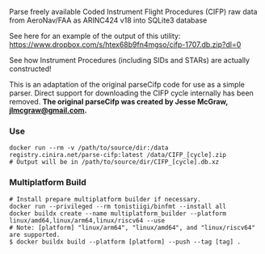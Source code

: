 Parse freely available Coded Instrument Flight Procedures (CIFP) raw data from AeroNav/FAA as ARINC424 v18 into SQLite3 database

See here for an example of the output of this utility: https://www.dropbox.com/s/htex68b9fn4mgso/cifp-1707.db.zip?dl=0

See how Instrument Procedures (including SIDs and STARs) are actually constructed!

This is an adaptation of the original parseCifp code for use as a simple parser. Direct support for downloading the CIFP
cycle internally has been removed. **The original parseCifp was created by Jesse McGraw, jlmcgraw@gmail.com.**

### Use

```shell
docker run --rm -v /path/to/source/dir:/data registry.cinira.net/parse-cifp:latest /data/CIFP_[cycle].zip
# Output will be in /path/to/source/dir/CIFP_[cycle].db.xz 
```

### Multiplatform Build

```shell
# Install prepare multiplatform builder if necessary.
docker run --privileged --rm tonistiigi/binfmt --install all
docker buildx create --name multiplatform_builder --platform linux/amd64,linux/arm64,linux/riscv64 --use
# Note: [platform] "linux/arm64", "linux/amd64", and "linux/riscv64" are supported.
$ docker buildx build --platform [platform] --push --tag [tag] .
```
